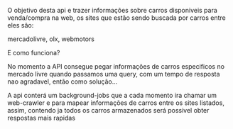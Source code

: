 O objetivo desta api e trazer informações sobre carros disponiveis para venda/compra na web, os sites que estão sendo buscada por carros entre eles são:

mercadolivre,
olx,
webmotors


E como funciona?


No momento a API consegue pegar informações de carros especificos no mercado livre quando passamos uma query, com um tempo de resposta nao agradavel, então como solução...


A api conterá um background-jobs que a cada momento ira chamar um web-crawler e para mapear informações de carros entre os sites listados, assim, contendo ja todos os carros armazenados será possivel obter respostas mais rapidas 

